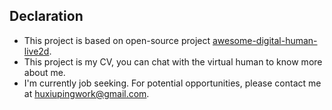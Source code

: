 ## Declaration
- This project is based on open-source project <a href="https://github.com/freecoinx/awesome-digital-human-live2d">awesome-digital-human-live2d</a>.
- This project is my CV, you can chat with the virtual human to know more about me.
- I'm currently job seeking. For potential opportunities, please contact me at huxiupingwork@gmail.com. 

